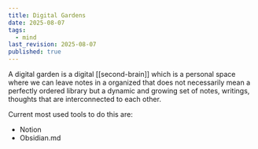 ```yaml
---
title: Digital Gardens
date: 2025-08-07
tags:
  - mind
last_revision: 2025-08-07
published: true
---
```

A digital garden is a digital [[second-brain]] which is a personal space where we can leave notes in a organized that does not necessarily mean a perfectly ordered library but a dynamic and growing set of notes, writings, thoughts that are interconnected to each other.

Current most used tools to do this are:
- Notion
- Obsidian.md
